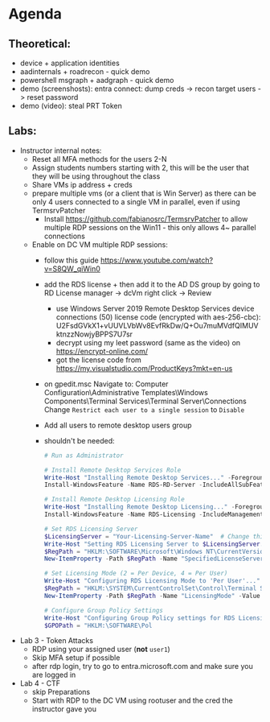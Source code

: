 # Agenda
## Theoretical:
- device  + application identities
- aadinternals + roadrecon - quick demo
- powershell msgraph + aadgraph - quick demo
- demo (screenshosts): entra connect: dump creds -> recon target users -> reset password
- demo (video): steal PRT Token
 
## Labs:
- Instructor internal notes:
    - Reset all MFA methods for the users 2-N
    - Assign students numbers starting with 2, this will be the user that they will be using throughout the class
    - Share VMs ip address + creds
    - prepare multiple vms (or a client that is Win Server) as there can be only 4 users connected to a single VM in parallel, even if using TermsrvPatcher    
        - Install https://github.com/fabianosrc/TermsrvPatcher to allow multiple RDP sessions on the Win11 - this only allows 4~ parallel connections
    - Enable on DC VM multiple RDP sessions: 
        - follow this guide https://www.youtube.com/watch?v=S8QW_qiWin0
        - add the RDS license + then add it to the AD DS group by going to RD License manager -> dcVm right click -> Review
            - use Windows Server 2019 Remote Desktop Services device connections (50) license code (encrypted with aes-256-cbc): U2FsdGVkX1+vUUVLVbWv8EvfRkDw/Q+Ou7muMVdfQIMUVktnzzNowjyBPPS7U7sr
            - decrypt using my leet password (same as the video) on https://encrypt-online.com/
            - got the license code from https://my.visualstudio.com/ProductKeys?mkt=en-us
        - on gpedit.msc Navigate to: Computer Configuration\Administrative Templates\Windows Components\Terminal Services\Terminal Server\Connections\
            Change `Restrict each user to a single session` to `Disable`
        - Add all users to remote desktop users group
        
        - shouldn't be needed:
            ```powershell
            # Run as Administrator

            # Install Remote Desktop Services Role
            Write-Host "Installing Remote Desktop Services..." -ForegroundColor Green
            Install-WindowsFeature -Name RDS-RD-Server -IncludeAllSubFeature -IncludeManagementTools -Restart

            # Install Remote Desktop Licensing Role
            Write-Host "Installing Remote Desktop Licensing..." -ForegroundColor Green
            Install-WindowsFeature -Name RDS-Licensing -IncludeManagementTools

            # Set RDS Licensing Server
            $LicensingServer = "Your-Licensing-Server-Name"  # Change this to your actual server name
            Write-Host "Setting RDS Licensing Server to $LicensingServer..." -ForegroundColor Green
            $RegPath = "HKLM:\SOFTWARE\Microsoft\Windows NT\CurrentVersion\Terminal Server\TSLicensing"
            New-ItemProperty -Path $RegPath -Name "SpecifiedLicenseServerList" -Value $LicensingServer -PropertyType String -Force

            # Set Licensing Mode (2 = Per Device, 4 = Per User)
            Write-Host "Configuring RDS Licensing Mode to 'Per User'..." -ForegroundColor Green
            $RegPath = "HKLM:\SYSTEM\CurrentControlSet\Control\Terminal Server\RCM\Licensing Core"
            New-ItemProperty -Path $RegPath -Name "LicensingMode" -Value 4 -PropertyType DWORD -Force

            # Configure Group Policy Settings
            Write-Host "Configuring Group Policy settings for RDS Licensing..." -ForegroundColor Green
            $GPOPath = "HKLM:\SOFTWARE\Pol
        
            ```
- Lab 3 - Token Attacks
    - RDP using your assigned user (**not** `user1`)
    - Skip MFA setup if possible
    - after rdp login, try to go to entra.microsoft.com and make sure you are logged in
- Lab 4 - CTF
    - skip Preparations  
    - Start with RDP to the DC VM using rootuser and the cred the instructor gave you